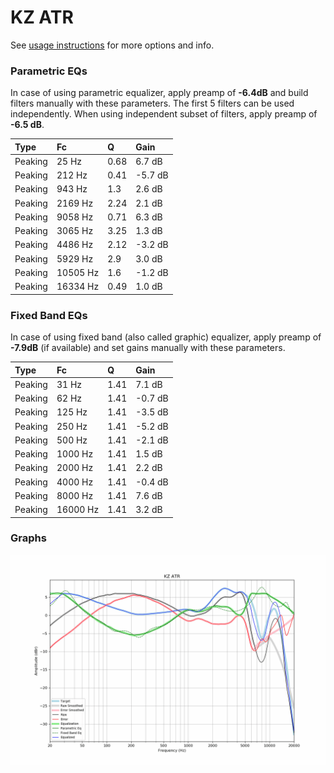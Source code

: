 # KZ ATR
See [usage instructions](https://github.com/jaakkopasanen/AutoEq#usage) for more options and info.

### Parametric EQs
In case of using parametric equalizer, apply preamp of **-6.4dB** and build filters manually
with these parameters. The first 5 filters can be used independently.
When using independent subset of filters, apply preamp of **-6.5 dB**.

| Type    | Fc       |    Q | Gain    |
|:--------|:---------|:-----|:--------|
| Peaking | 25 Hz    | 0.68 | 6.7 dB  |
| Peaking | 212 Hz   | 0.41 | -5.7 dB |
| Peaking | 943 Hz   | 1.3  | 2.6 dB  |
| Peaking | 2169 Hz  | 2.24 | 2.1 dB  |
| Peaking | 9058 Hz  | 0.71 | 6.3 dB  |
| Peaking | 3065 Hz  | 3.25 | 1.3 dB  |
| Peaking | 4486 Hz  | 2.12 | -3.2 dB |
| Peaking | 5929 Hz  | 2.9  | 3.0 dB  |
| Peaking | 10505 Hz | 1.6  | -1.2 dB |
| Peaking | 16334 Hz | 0.49 | 1.0 dB  |

### Fixed Band EQs
In case of using fixed band (also called graphic) equalizer, apply preamp of **-7.9dB**
(if available) and set gains manually with these parameters.

| Type    | Fc       |    Q | Gain    |
|:--------|:---------|:-----|:--------|
| Peaking | 31 Hz    | 1.41 | 7.1 dB  |
| Peaking | 62 Hz    | 1.41 | -0.7 dB |
| Peaking | 125 Hz   | 1.41 | -3.5 dB |
| Peaking | 250 Hz   | 1.41 | -5.2 dB |
| Peaking | 500 Hz   | 1.41 | -2.1 dB |
| Peaking | 1000 Hz  | 1.41 | 1.5 dB  |
| Peaking | 2000 Hz  | 1.41 | 2.2 dB  |
| Peaking | 4000 Hz  | 1.41 | -0.4 dB |
| Peaking | 8000 Hz  | 1.41 | 7.6 dB  |
| Peaking | 16000 Hz | 1.41 | 3.2 dB  |

### Graphs
![](./KZ%20ATR.png)